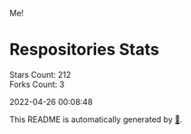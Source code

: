 Me!

# Respositories Stats
Stars Count: 212  
Forks Count: 3

2022-04-26 00:08:48  

This README is automatically generated by [🐰](https://github.com/rnitta/rnitta).

